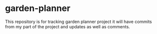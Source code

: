 # garden-planner
This repository is for tracking garden planner project it will have commits from my part of the project and updates as well as comments. 
